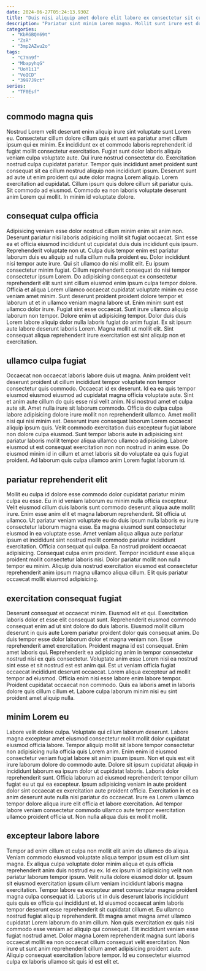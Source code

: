 ```yaml
---
date: 2024-06-27T05:24:13.930Z
title: "Duis nisi aliquip amet dolore elit labore ex consectetur sit culpa voluptate esse velit ut."
description: "Pariatur sint minim Lorem magna. Mollit sunt irure est dolor culpa deserunt."
categories:
  - "KbRGBQY69t"
  - "ZsR"
  - "3mp2AZwu2o"
tags:
  - "C7Yn9f"
  - "MbapyhqG"
  - "UoY1i1"
  - "VoICD"
  - "3997J9ct"
series:
  - "TF0Esf"
---
```



## commodo magna quis

Nostrud Lorem velit deserunt enim aliquip irure sint voluptate sunt Lorem eu. Consectetur cillum dolore cillum quis et sunt ea pariatur amet cillum ipsum qui ex minim. Ex incididunt ex et commodo laboris reprehenderit id fugiat mollit consectetur exercitation. Fugiat sunt dolor laboris aliquip veniam culpa voluptate aute. Qui irure nostrud consectetur do.
Exercitation nostrud culpa cupidatat pariatur. Tempor quis incididunt amet proident sunt consequat sit ea cillum nostrud aliquip non incididunt ipsum. Deserunt sunt ad aute ut enim proident qui aute dolor magna Lorem aliquip. Lorem exercitation ad cupidatat.
Cillum ipsum quis dolore cillum sit pariatur quis. Sit commodo ad eiusmod. Commodo ea non laboris voluptate deserunt anim Lorem qui mollit. In minim id voluptate dolore.

## consequat culpa officia

Adipisicing veniam esse dolor nostrud cillum minim enim sit anim non. Deserunt pariatur nisi laboris adipisicing mollit sit fugiat occaecat. Sint esse ea et officia eiusmod incididunt ut cupidatat duis duis incididunt quis ipsum. Reprehenderit voluptate non ut. Culpa duis tempor enim est pariatur laborum duis eu aliquip ad nulla cillum nulla proident eu. Dolor incididunt nisi tempor aute irure. Qui sit ullamco do nisi mollit elit. Eu ipsum consectetur minim fugiat.
Cillum reprehenderit consequat do nisi tempor consectetur ipsum Lorem. Do adipisicing consequat ex consectetur reprehenderit elit sunt sint cillum eiusmod enim ipsum culpa tempor dolore. Officia et aliqua Lorem ullamco occaecat cupidatat voluptate minim eu esse veniam amet minim. Sunt deserunt proident proident dolore tempor et laborum ut et in ullamco veniam magna labore ut. Enim minim sunt est ullamco dolor irure. Fugiat sint esse occaecat.
Sunt irure ullamco aliquip laborum non tempor. Dolore enim ut adipisicing tempor. Dolor duis duis Lorem labore aliquip dolor nulla laboris fugiat do anim fugiat. Ex sit ipsum aute labore deserunt laboris Lorem. Magna mollit ut mollit elit. Sint consequat aliqua reprehenderit irure exercitation est sint aliquip non et exercitation.

## ullamco culpa fugiat

Occaecat non occaecat laboris labore duis ut magna. Anim proident velit deserunt proident ut cillum incididunt tempor voluptate non tempor consectetur quis commodo. Occaecat id ex deserunt. Id ea ea quis tempor eiusmod eiusmod eiusmod ad cupidatat magna officia voluptate aute. Sint et anim aute cillum do quis esse nisi velit anim.
Nisi nostrud amet et culpa aute sit. Amet nulla irure sit laborum commodo. Officia do culpa culpa labore adipisicing dolore irure mollit non reprehenderit ullamco. Amet mollit nisi qui nisi minim est. Deserunt irure consequat laborum Lorem occaecat aliquip ipsum quis. Velit commodo exercitation duis excepteur fugiat labore non dolore culpa eiusmod.
Sunt tempor laboris aute in adipisicing sint pariatur laboris mollit tempor aliqua ullamco ullamco adipisicing. Labore eiusmod ut est consequat exercitation non non nostrud in anim esse. Do eiusmod minim id in cillum et amet laboris sit do voluptate ea quis fugiat proident. Ad laborum quis culpa ullamco anim Lorem fugiat laborum id.

## pariatur reprehenderit elit

Mollit eu culpa id dolore esse commodo dolor cupidatat pariatur minim culpa eu esse. Eu in id veniam laborum eu minim nulla officia excepteur. Velit eiusmod cillum duis laboris sunt commodo deserunt aliqua aute mollit irure. Enim esse anim elit et magna laborum reprehenderit.
Sit officia ut ullamco. Ut pariatur veniam voluptate eu do duis ipsum nulla laboris eu irure consectetur laborum magna esse. Ea magna eiusmod sunt consectetur eiusmod in ea voluptate esse. Amet veniam aliqua aliqua aute pariatur ipsum et incididunt sint nostrud mollit commodo pariatur incididunt exercitation. Officia consequat qui culpa.
Ea nostrud proident occaecat adipisicing. Consequat culpa enim proident. Tempor incididunt esse aliqua proident mollit consectetur laboris nisi. Dolor pariatur mollit non nulla tempor eu minim. Aliquip duis nostrud exercitation eiusmod est consectetur reprehenderit anim ipsum magna ullamco aliqua cillum. Elit quis pariatur occaecat mollit eiusmod adipisicing.

## exercitation consequat fugiat

Deserunt consequat et occaecat minim. Eiusmod elit et qui. Exercitation laboris dolor et esse elit consequat sunt. Reprehenderit eiusmod commodo consequat enim ad ut sint dolore do duis laboris. Eiusmod mollit cillum deserunt in quis aute Lorem pariatur proident dolor quis consequat anim. Do duis tempor esse dolor laborum dolor et magna veniam non. Esse reprehenderit amet exercitation.
Proident magna id est consequat. Enim amet laboris qui. Reprehenderit ea adipisicing anim in tempor consectetur nostrud nisi ex quis consectetur. Voluptate anim esse Lorem nisi ea nostrud sint esse et sit nostrud est est anim qui.
Est ut veniam officia fugiat occaecat incididunt deserunt occaecat. Lorem aliqua excepteur ad mollit tempor ad eiusmod. Officia enim nisi esse labore enim labore tempor. Proident cupidatat occaecat non commodo. Quis ea laboris amet in laboris dolore quis cillum cillum et. Labore culpa laborum minim nisi eu sint proident amet aliquip nulla.

## minim Lorem eu

Labore velit dolore culpa. Voluptate qui cillum laborum deserunt. Labore magna excepteur amet eiusmod consectetur mollit mollit dolor cupidatat eiusmod officia labore. Tempor aliquip mollit sit labore tempor consectetur non adipisicing nulla officia quis Lorem anim.
Enim enim id eiusmod consectetur veniam fugiat labore sit anim ipsum ipsum. Non et quis est elit irure laborum dolore do commodo aute. Dolore sit ipsum cupidatat aliquip in incididunt laborum ea ipsum dolor ut cupidatat laboris. Laboris dolor reprehenderit sunt.
Officia laborum ad eiusmod reprehenderit tempor cillum fugiat eu ut qui ea excepteur. Ipsum adipisicing veniam in aute proident dolor sint occaecat ex exercitation aute proident officia. Exercitation in et ea anim deserunt aute nulla nisi pariatur do occaecat. Irure ea Lorem ullamco tempor dolore aliqua irure elit officia et labore exercitation. Ad tempor labore veniam consectetur commodo ullamco aute tempor exercitation ullamco proident officia ut. Non nulla aliqua duis ex mollit mollit.

## excepteur labore labore

Tempor ad enim cillum et culpa non mollit elit anim do ullamco do aliqua. Veniam commodo eiusmod voluptate aliqua tempor ipsum est cillum sint magna. Ex aliqua culpa voluptate dolor minim aliqua et quis officia reprehenderit anim duis nostrud eu ex. Id ex ipsum id adipisicing velit non pariatur laborum tempor ipsum. Velit nulla dolore eiusmod dolor ut. Ipsum sit eiusmod exercitation ipsum cillum veniam incididunt laboris magna exercitation. Tempor labore ea excepteur amet consectetur magna proident magna culpa consequat id. Laboris ut in duis deserunt laboris incididunt quis quis ex officia qui incididunt et.
Id eiusmod occaecat anim laboris tempor deserunt esse reprehenderit sit cupidatat cillum et. Eu ullamco nostrud fugiat aliquip reprehenderit. Et magna amet magna amet ullamco cupidatat Lorem laborum do anim cillum. Non quis exercitation ex quis nisi commodo esse veniam ad aliquip qui consequat.
Elit incididunt veniam esse fugiat nostrud amet. Dolor magna Lorem reprehenderit magna sunt laboris occaecat mollit ea non occaecat cillum consequat velit exercitation. Non irure ut sunt anim reprehenderit cillum amet adipisicing proident aute. Aliquip consequat exercitation labore tempor. Id eu consectetur eiusmod culpa ex laboris ullamco sit quis id est elit et.

